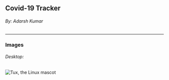 ## Covid-19 Tracker

###### By: Adarsh Kumar
___

### Images
###### Desktop:
 ![Tux, the Linux mascot](./img/favicon.png)
